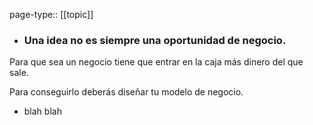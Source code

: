 page-type:: [[topic]]
- ### Una idea no es siempre una oportunidad de negocio.

Para que sea un negocio tiene que entrar en la caja más dinero del que sale.

Para conseguirlo deberás diseñar tu modelo de negocio.
  - blah blah


